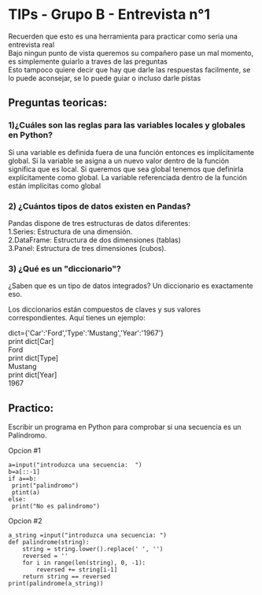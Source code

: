 # TIPs - Grupo B - Entrevista n°1

Recuerden que esto es una herramienta para practicar como seria una entrevista real<br>
Bajo ningun punto de vista queremos su compañero pase un mal momento, es simplemente guiarlo a traves de las preguntas<br>
Esto tampoco quiere decir que hay que darle las respuestas facilmente, se lo puede aconsejar, se lo puede guiar o incluso darle pistas

## Preguntas teoricas:
### 1)¿Cuáles son las reglas para las variables locales y globales en Python?


Si una variable es definida fuera de una función entonces es implícitamente global.
Si la variable se asigna a un nuevo valor dentro de la función significa que es local. 
Si queremos que sea global tenemos que definirla explícitamente como global.
La variable referenciada dentro de la función están implícitas como global

### 2) ¿Cuántos tipos de datos existen en Pandas?

Pandas dispone de tres estructuras de datos diferentes: <br>
	1.Series: Estructura de una dimensión.<br>
	2.DataFrame: Estructura de dos dimensiones (tablas)<br>
	3.Panel: Estructura de tres dimensiones (cubos).<br>

### 3) ¿Qué es un "diccionario"?
¿Saben que es un tipo de datos integrados? Un diccionario es exactamente eso.

Los diccionarios están compuestos de claves y sus valores correspondientes. 
Aquí tienes un ejemplo:

dict={'Car':'Ford','Type':'Mustang','Year':'1967'}<br>
print dict[Car]<br>
Ford<br>
print dict[Type]<br>
Mustang<br>
print dict[Year]<br>
1967<br>



## Practico: 
Escribir un programa en Python para comprobar si una secuencia es un Palíndromo.


Opcion #1
```
a=input("introduzca una secuencia: 	")
b=a[::-1]
if a==b:
 print("palindromo")
 ptint(a)
else:
 print("No es palindromo")
 ```
 
Opcion #2 

```
a_string =input("introduzca una secuencia: ")
def palindrome(string):
    string = string.lower().replace(' ', '')
    reversed = ''
    for i in range(len(string), 0, -1):
        reversed += string[i-1]
    return string == reversed
print(palindrome(a_string))
```

